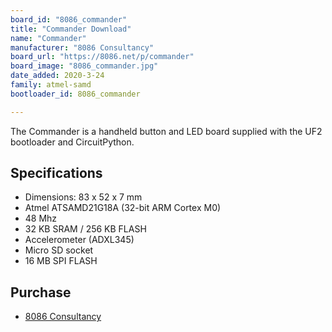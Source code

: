 ```yaml
---
board_id: "8086_commander"
title: "Commander Download"
name: "Commander"
manufacturer: "8086 Consultancy"
board_url: "https://8086.net/p/commander"
board_image: "8086_commander.jpg"
date_added: 2020-3-24
family: atmel-samd
bootloader_id: 8086_commander

---
```


The Commander is a handheld button and LED board supplied with the UF2 bootloader and CircuitPython.

## Specifications

  - Dimensions: 83 x 52 x 7 mm
  - Atmel ATSAMD21G18A (32-bit ARM Cortex M0)
  - 48 Mhz
  - 32 KB SRAM / 256 KB FLASH
  - Accelerometer (ADXL345)
  - Micro SD socket
  - 16 MB SPI FLASH

## Purchase
* [8086 Consultancy](https://www.tindie.com/products/8086net/commander/)


